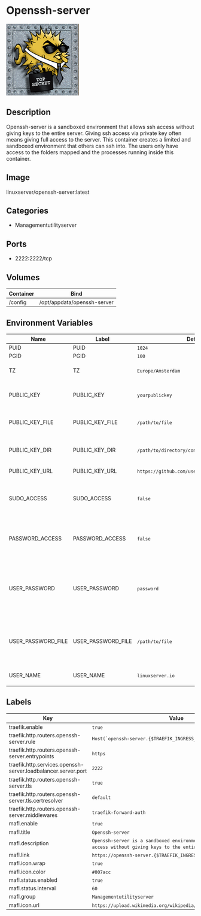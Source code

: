 # Openssh-server

![Logo](images/Opensshserver.png)

## Description
Openssh\-server is a sandboxed environment that allows ssh access without giving keys to the entire server. Giving ssh access via private key often means giving full access to the server. This container creates a limited and sandboxed environment that others can ssh into. The users only have access to the folders mapped and the processes running inside this container.

## Image
linuxserver/openssh-server:latest

## Categories
- Managementutilityserver

## Ports
- 2222:2222/tcp

## Volumes
| Container | Bind |
|-----------|------|
| /config | /opt/appdata/openssh-server |

## Environment Variables
| Name | Label | Default | Description |
|------|-------|---------|-------------|
| PUID | PUID | ```1024``` | ```for GroupID``` |
| PGID | PGID | ```100``` | ```for UserID``` |
| TZ | TZ | ```Europe/Amsterdam``` | ```Specify a timezone to use for example Europe/Amsterdam``` |
| PUBLIC_KEY | PUBLIC_KEY | ```yourpublickey``` | ```Optional ssh public key, which will automatically be added to authorized_keys.``` |
| PUBLIC_KEY_FILE | PUBLIC_KEY_FILE | ```/path/to/file``` | ```Optionally specify a file containing the public key (works with docker secrets).``` |
| PUBLIC_KEY_DIR | PUBLIC_KEY_DIR | ```/path/to/directory/containing/_only_/pubkeys``` | ```Optionally specify a directory containing the public keys (works with docker secrets).``` |
| PUBLIC_KEY_URL | PUBLIC_KEY_URL | ```https://github.com/username.keys``` | ```Optionally specify a URL containing the public key.``` |
| SUDO_ACCESS | SUDO_ACCESS | ```false``` | ```Set to `true` to allow `linuxserver.io`, the ssh user, sudo access. Without `USER_PASSWORD` set, this will allow passwordless sudo access.``` |
| PASSWORD_ACCESS | PASSWORD_ACCESS | ```false``` | ```Set to `true` to allow user/password ssh access. You will want to set `USER_PASSWORD` or `USER_PASSWORD_FILE` as well.``` |
| USER_PASSWORD | USER_PASSWORD | ```password``` | ```Optionally set a sudo password for `linuxserver.io`, the ssh user. If this or `USER_PASSWORD_FILE` are not set but `SUDO_ACCESS` is set to true, the user will have passwordless sudo access.``` |
| USER_PASSWORD_FILE | USER_PASSWORD_FILE | ```/path/to/file``` | ```Optionally specify a file that contains the password. This setting supersedes the `USER_PASSWORD` option (works with docker secrets).``` |
| USER_NAME | USER_NAME | ```linuxserver.io``` | ```Optionally specify a user name (Default:`linuxserver.io`)``` |

## Labels
| Key | Value |
|-----|-------|
| traefik.enable | ```true``` |
| traefik.http.routers.openssh-server.rule | ```Host(`openssh-server.{$TRAEFIK_INGRESS_DOMAIN}`)``` |
| traefik.http.routers.openssh-server.entrypoints | ```https``` |
| traefik.http.services.openssh-server.loadbalancer.server.port | ```2222``` |
| traefik.http.routers.openssh-server.tls | ```true``` |
| traefik.http.routers.openssh-server.tls.certresolver | ```default``` |
| traefik.http.routers.openssh-server.middlewares | ```traefik-forward-auth``` |
| mafl.enable | ```true``` |
| mafl.title | ```Openssh-server``` |
| mafl.description | ```Openssh-server is a sandboxed environment that allows ssh access without giving keys to the entire server.``` |
| mafl.link | ```https://openssh-server.{$TRAEFIK_INGRESS_DOMAIN}``` |
| mafl.icon.wrap | ```true``` |
| mafl.icon.color | ```#007acc``` |
| mafl.status.enabled | ```true``` |
| mafl.status.interval | ```60``` |
| mafl.group | ```Managementutilityserver``` |
| mafl.icon.url | ```https://upload.wikimedia.org/wikipedia/en/6/65/OpenSSH_logo.png``` |

